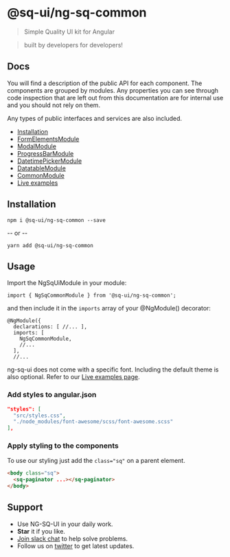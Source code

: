 # @sq-ui/ng-sq-common

> Simple Quality UI kit for Angular

> built by developers for developers!

## Docs

You will find a description of the public API for each component.
The components are grouped by modules. Any properties you can see through code inspection that are left out from this documentation are for internal use and you should not rely on them.

Any types of public interfaces and services are also included.

- [Installation](https://sq-ui.github.io/ng-sq-ui/#/installation)
- [FormElementsModule](https://sq-ui.github.io/ng-sq-ui/#/form-elements-module)
- [ModalModule](https://sq-ui.github.io/ng-sq-ui/#/modal-module)
- [ProgressBarModule](https://sq-ui.github.io/ng-sq-ui/#/progressbar-module)
- [DatetimePickerModule](https://sq-ui.github.io/ng-sq-ui/#/datetime-picker-module)
- [DatatableModule](https://sq-ui.github.io/ng-sq-ui/#/datatable-module)
- [CommonModule](https://sq-ui.github.io/ng-sq-ui/#/common-module)
- [Live examples](http://bit.ly/ng-sq-ui-docs-live-examples)

## Installation

```
npm i @sq-ui/ng-sq-common --save
```

-- or --

```
yarn add @sq-ui/ng-sq-common
```

## Usage

Import the NgSqUiModule in your module:

```
import { NgSqCommonModule } from '@sq-ui/ng-sq-common';
```

and then include it in the `imports` array of your @NgModule() decorator:

```
@NgModule({
  declarations: [ //... ],
  imports: [
    NgSqCommonModule,
    //...
  ],
  //...
```

ng-sq-ui does not come with a specific font. Including the default theme is also optional. Refer to our [Live examples page](http://bit.ly/ng-sq-ui-docs-live-examples).

### Add styles to angular.json

```json
"styles": [
  "src/styles.css",
  "./node_modules/font-awesome/scss/font-awesome.scss"
],
```

### Apply styling to the components

To use our styling just add the `class="sq"` on a parent element.

```html
<body class="sq">
  <sq-paginator ...></sq-paginator>
</body>
```

## Support

- Use NG-SQ-UI in your daily work.
- **Star** it if you like.
- [Join slack chat](https://join.slack.com/t/ng-sq-ui/shared_invite/enQtNDE2NDQxMjA4NzU4LTNiOWZjMGU5Mzc1N2NiMjRkMjJlM2U5OWY4ZGUyOWNjNjFmY2EyMzQ0Zjg0Mjk5OTE4MGUyMjQwMmU3NDI2Yzg) to help solve problems.
- Follow us on [twitter](https://twitter.com/sq_ui_kit) to get latest updates.
